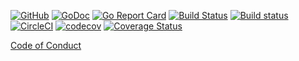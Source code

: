 [![GitHub](https://img.shields.io/github/license/mashape/apistatus.svg)](https://github.com/sevenate/letitgo/blob/master/LICENSE) [![GoDoc](https://godoc.org/github.com/sevenate/letitgo?status.svg)](https://godoc.org/github.com/sevenate/letitgo) [![Go Report Card](https://goreportcard.com/badge/github.com/sevenate/letitgo)](https://goreportcard.com/report/github.com/sevenate/letitgo) [![Build Status](https://travis-ci.org/sevenate/letitgo.svg?branch=master)](https://travis-ci.org/sevenate/letitgo) [![Build status](https://ci.appveyor.com/api/projects/status/xupwep6vdtjborv3?svg=true)](https://ci.appveyor.com/project/sevenate/letitgo) [![CircleCI](https://circleci.com/gh/sevenate/letitgo.svg?style=svg)](https://circleci.com/gh/sevenate/letitgo) [![codecov](https://codecov.io/gh/sevenate/letitgo/branch/master/graph/badge.svg)](https://codecov.io/gh/sevenate/letitgo) [![Coverage Status](https://coveralls.io/repos/github/sevenate/letitgo/badge.svg)](https://coveralls.io/github/sevenate/letitgo)

[Code of Conduct](CODE_OF_CONDUCT.md)
